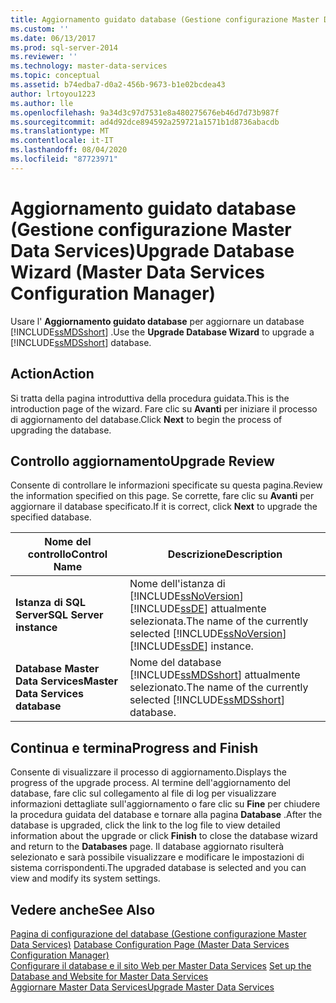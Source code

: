 ```yaml
---
title: Aggiornamento guidato database (Gestione configurazione Master Data Services) | Microsoft Docs
ms.custom: ''
ms.date: 06/13/2017
ms.prod: sql-server-2014
ms.reviewer: ''
ms.technology: master-data-services
ms.topic: conceptual
ms.assetid: b74edba7-d0a2-456b-9673-b1e02bcdea43
author: lrtoyou1223
ms.author: lle
ms.openlocfilehash: 9a34d3c97d7531e8a480275676eb46d7d73b987f
ms.sourcegitcommit: ad4d92dce894592a259721a1571b1d8736abacdb
ms.translationtype: MT
ms.contentlocale: it-IT
ms.lasthandoff: 08/04/2020
ms.locfileid: "87723971"
---
```

# <a name="upgrade-database-wizard-master-data-services-configuration-manager"></a><span data-ttu-id="1f9e4-102">Aggiornamento guidato database (Gestione configurazione Master Data Services)</span><span class="sxs-lookup"><span data-stu-id="1f9e4-102">Upgrade Database Wizard (Master Data Services Configuration Manager)</span></span>
  <span data-ttu-id="1f9e4-103">Usare l' **Aggiornamento guidato database** per aggiornare un database [!INCLUDE[ssMDSshort](../includes/ssmdsshort-md.md)] .</span><span class="sxs-lookup"><span data-stu-id="1f9e4-103">Use the **Upgrade Database Wizard** to upgrade a [!INCLUDE[ssMDSshort](../includes/ssmdsshort-md.md)] database.</span></span>  
  
## <a name="action"></a><span data-ttu-id="1f9e4-104">Action</span><span class="sxs-lookup"><span data-stu-id="1f9e4-104">Action</span></span>  
 <span data-ttu-id="1f9e4-105">Si tratta della pagina introduttiva della procedura guidata.</span><span class="sxs-lookup"><span data-stu-id="1f9e4-105">This is the introduction page of the wizard.</span></span> <span data-ttu-id="1f9e4-106">Fare clic su **Avanti** per iniziare il processo di aggiornamento del database.</span><span class="sxs-lookup"><span data-stu-id="1f9e4-106">Click **Next** to begin the process of upgrading the database.</span></span>  
  
## <a name="upgrade-review"></a><span data-ttu-id="1f9e4-107">Controllo aggiornamento</span><span class="sxs-lookup"><span data-stu-id="1f9e4-107">Upgrade Review</span></span>  
 <span data-ttu-id="1f9e4-108">Consente di controllare le informazioni specificate su questa pagina.</span><span class="sxs-lookup"><span data-stu-id="1f9e4-108">Review the information specified on this page.</span></span> <span data-ttu-id="1f9e4-109">Se corrette, fare clic su **Avanti** per aggiornare il database specificato.</span><span class="sxs-lookup"><span data-stu-id="1f9e4-109">If it is correct, click **Next** to upgrade the specified database.</span></span>  
  
|<span data-ttu-id="1f9e4-110">Nome del controllo</span><span class="sxs-lookup"><span data-stu-id="1f9e4-110">Control Name</span></span>|<span data-ttu-id="1f9e4-111">Descrizione</span><span class="sxs-lookup"><span data-stu-id="1f9e4-111">Description</span></span>|  
|------------------|-----------------|  
|<span data-ttu-id="1f9e4-112">**Istanza di SQL Server**</span><span class="sxs-lookup"><span data-stu-id="1f9e4-112">**SQL Server instance**</span></span>|<span data-ttu-id="1f9e4-113">Nome dell'istanza di [!INCLUDE[ssNoVersion](../includes/ssnoversion-md.md)][!INCLUDE[ssDE](../includes/ssde-md.md)] attualmente selezionata.</span><span class="sxs-lookup"><span data-stu-id="1f9e4-113">The name of the currently selected [!INCLUDE[ssNoVersion](../includes/ssnoversion-md.md)][!INCLUDE[ssDE](../includes/ssde-md.md)] instance.</span></span>|  
|<span data-ttu-id="1f9e4-114">**Database Master Data Services**</span><span class="sxs-lookup"><span data-stu-id="1f9e4-114">**Master Data Services database**</span></span>|<span data-ttu-id="1f9e4-115">Nome del database [!INCLUDE[ssMDSshort](../includes/ssmdsshort-md.md)] attualmente selezionato.</span><span class="sxs-lookup"><span data-stu-id="1f9e4-115">The name of the currently selected [!INCLUDE[ssMDSshort](../includes/ssmdsshort-md.md)] database.</span></span>|  
  
## <a name="progress-and-finish"></a><span data-ttu-id="1f9e4-116">Continua e termina</span><span class="sxs-lookup"><span data-stu-id="1f9e4-116">Progress and Finish</span></span>  
 <span data-ttu-id="1f9e4-117">Consente di visualizzare il processo di aggiornamento.</span><span class="sxs-lookup"><span data-stu-id="1f9e4-117">Displays the progress of the upgrade process.</span></span> <span data-ttu-id="1f9e4-118">Al termine dell'aggiornamento del database, fare clic sul collegamento al file di log per visualizzare informazioni dettagliate sull'aggiornamento o fare clic su **Fine** per chiudere la procedura guidata del database e tornare alla pagina **Database** .</span><span class="sxs-lookup"><span data-stu-id="1f9e4-118">After the database is upgraded, click the link to the log file to view detailed information about the upgrade or click **Finish** to close the database wizard and return to the **Databases** page.</span></span> <span data-ttu-id="1f9e4-119">Il database aggiornato risulterà selezionato e sarà possibile visualizzare e modificare le impostazioni di sistema corrispondenti.</span><span class="sxs-lookup"><span data-stu-id="1f9e4-119">The upgraded database is selected and you can view and modify its system settings.</span></span>  
  
## <a name="see-also"></a><span data-ttu-id="1f9e4-120">Vedere anche</span><span class="sxs-lookup"><span data-stu-id="1f9e4-120">See Also</span></span>  
 <span data-ttu-id="1f9e4-121">[Pagina di configurazione del database &#40;Gestione configurazione Master Data Services&#41;](../../2014/master-data-services/database-configuration-page-master-data-services-configuration-manager.md) </span><span class="sxs-lookup"><span data-stu-id="1f9e4-121">[Database Configuration Page &#40;Master Data Services Configuration Manager&#41;](../../2014/master-data-services/database-configuration-page-master-data-services-configuration-manager.md) </span></span>  
 <span data-ttu-id="1f9e4-122">[Configurare il database e il sito Web per Master Data Services](set-up-the-database-and-website-for-master-data-services.md) </span><span class="sxs-lookup"><span data-stu-id="1f9e4-122">[Set up the Database and Website for Master Data Services](set-up-the-database-and-website-for-master-data-services.md) </span></span>  
 [<span data-ttu-id="1f9e4-123">Aggiornare Master Data Services</span><span class="sxs-lookup"><span data-stu-id="1f9e4-123">Upgrade Master Data Services</span></span>](../database-engine/install-windows/upgrade-master-data-services.md)  
  
  

